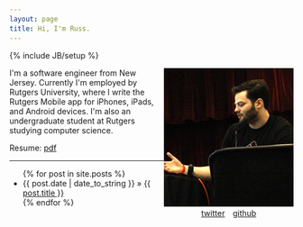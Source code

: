 ```yaml
---
layout: page
title: Hi, I'm Russ.
---
```

{% include JB/setup %}

<div style="float:right;text-align:center">
<img src="assets/me.jpg" class="me well" />
<br>
<a href="http://twitter.com/#!/russjf" class="zocial icon twitter" style="margin:5px;">twitter</a>
<a href="http://github.com/rf" class="zocial icon github" style="margin:5px;">github</a>
</div>

I'm a software engineer from New Jersey. Currently I'm employed by Rutgers 
University, where I write the Rutgers Mobile app for iPhones, iPads, and 
Android devices. I'm also an undergraduate student at Rutgers studying 
computer science.

Resume: [pdf](assets/resume-new.pdf)

-------

<ul>{% for post in site.posts %}
   <li><span>{{ post.date | date_to_string }}</span> &raquo; <a href="{{ BASE_PATH }}{{ post.url }}">{{ post.title }}</a></li>
{% endfor %}</ul>
